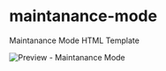 # maintanance-mode
Maintanance Mode HTML Template

![Preview - Maintanance Mode](https://github.com/salmankavanur/maintanance-mode/assets/26223477/33a018dd-bb4e-4261-bea4-c789bc9b742c)

